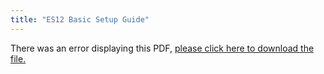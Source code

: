 ```yaml
---
title: "ES12 Basic Setup Guide"
---
```


<object data="https://www.truenas.com/docs/files/ES12BSGv1_7.pdf" type="application/pdf" width="95%" height="1000">
  There was an error displaying this PDF, <a href="https://www.truenas.com/docs/files/ES12BSGv1_7.pdf">please click here to download the file.</a>
</object>

